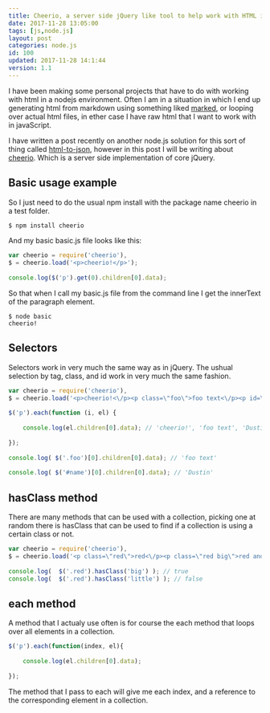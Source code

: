 ```yaml
---
title: Cheerio, a server side jQuery like tool to help work with HTML in nodejs
date: 2017-11-28 13:05:00
tags: [js,node.js]
layout: post
categories: node.js
id: 100
updated: 2017-11-28 14:1:44
version: 1.1
---
```


I have been making some personal projects that have to do with working with html in a nodejs environment. Often I am in a situation in which I end up generating html from markdown using something liked [marked](/2017/11/19/nodejs-marked/), or looping over actual html files, in ether case I have raw html that I want to work with in javaScript.

I have written a post recently on another node.js solution for this sort of thing called [html-to-json](/2017/11/06/nodejs-html-to-json/), however in this post I will be writing about [cheerio](https://www.npmjs.com/package/cheerio). Which is a server side implementation of core jQuery.

<!-- more -->

## Basic usage example

So I just need to do the usual npm install with the package name cheerio in a test folder.

```js
$ npm install cheerio
```

And my basic basic.js file looks like this:

```js
var cheerio = require('cheerio'),
$ = cheerio.load('<p>cheerio!</p>');
 
console.log($('p').get(0).children[0].data);
```

So that when I call my basic.js file from the command line I get the innerText of the paragraph element.

```
$ node basic
cheerio!
```

## Selectors

Selectors work in very much the same way as in jQuery. The ushual selection by tag, class, and id work in very much the same fashion.

```js
var cheerio = require('cheerio'),
$ = cheerio.load('<p>cheerio!<\/p><p class=\"foo\">foo text<\/p><p id=\"name\">Dustin</p>');
 
$('p').each(function (i, el) {
 
    console.log(el.children[0].data); // 'cheerio!', 'foo text', 'Dustin'
 
});
 
console.log( $('.foo')[0].children[0].data); // 'foo text'
 
console.log( $('#name')[0].children[0].data); // 'Dustin'
```

## hasClass method

There are many methods that can be used with a collection, picking one at random there is hasClass that can be used to find if a collection is using a certain class or not.

```js
var cheerio = require('cheerio'),
$ = cheerio.load('<p class=\"red\">red<\/p><p class=\"red big\">red and big<\/p><p class=\"red\">red</p>');
 
console.log(  $('.red').hasClass('big') ); // true
console.log(  $('.red').hasClass('little') ); // false
```

## each method

A method that I actualy use often is for course the each method that loops over all elements in a collection.

```js
$('p').each(function(index, el){
 
    console.log(el.children[0].data);
 
});
```

The method that I pass to each will give me each index, and a reference to the corresponding element in a collection.